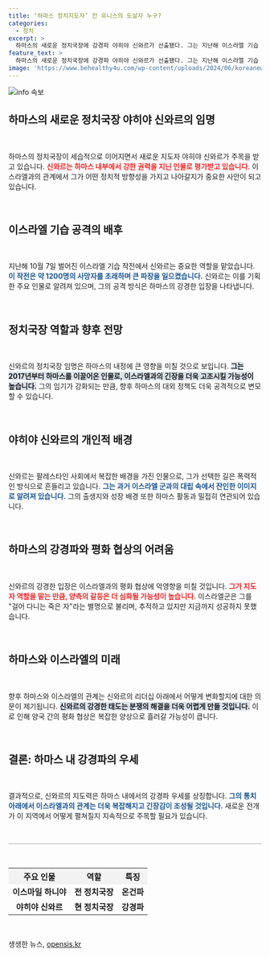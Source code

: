 ```yaml
---
title: ‘하마스 정치지도자’ 칸 유니스의 도살자 누구?
categories:
  - 정치
excerpt: >
  하마스의 새로운 정치국장에 강경파 야히야 신와르가 선출됐다. 그는 지난해 이스라엘 기습 공격을 주도한 인물로, 하마스와 이스라엘 간의 긴장 상황이 더 심화될 것으로 우려된다.
feature_text: >
  하마스의 새로운 정치국장에 강경파 야히야 신와르가 선출됐다. 그는 지난해 이스라엘 기습 공격을 주도한 인물로, 하마스와 이스라엘 간의 긴장 상황이 더 심화될 것으로 우려된다.
image: 'https://www.behealthy4u.com/wp-content/uploads/2024/06/koreanews.jpg'
---
```


<p><img src="https://www.behealthy4u.com/wp-content/uploads/2024/06/koreanews.jpg" alt="info 속보" /></p>

<h2 data-ke-size="size26">하마스의 새로운 정치국장 야히야 신와르의 임명</h2>

<p data-ke-size="size16">&nbsp;</p>

<p>하마스의 정치국장이 세습적으로 이어지면서 새로운 지도자 야히야 신와르가 주목을 받고 있습니다. <b><span style="color: #ee2323;">신와르는 하마스 내부에서 강한 권력을 지닌 인물로 평가받고 있습니다.</span></b> 이스라엘과의 관계에서 그가 어떤 정치적 방향성을 가지고 나아갈지가 중요한 사안이 되고 있습니다. </p>

<p data-ke-size="size16">&nbsp;</p>

<h2 data-ke-size="size26">이스라엘 기습 공격의 배후</h2>

<p data-ke-size="size16">&nbsp;</p>

<p>지난해 10월 7일 벌어진 이스라엘 기습 작전에서 신와르는 중요한 역할을 맡았습니다. <b><span style="color: #1a5490;">이 작전은 약 1200명의 사망자를 초래하며 큰 파장을 일으켰습니다.</span></b> 신와르는 이를 기획한 주요 인물로 알려져 있으며, 그의 공격 방식은 하마스의 강경한 입장을 나타냅니다. </p>

<p data-ke-size="size16">&nbsp;</p>

<h2 data-ke-size="size26">정치국장 역할과 향후 전망</h2>

<p data-ke-size="size16">&nbsp;</p>

<p>신와르의 정치국장 임명은 하마스의 내정에 큰 영향을 미칠 것으로 보입니다. <b><span style="background-color: #21538527;">그는 2017년부터 하마스를 이끌어온 인물로, 이스라엘과의 긴장을 더욱 고조시킬 가능성이 높습니다.</span></b> 그의 임기가 강화되는 만큼, 향후 하마스의 대외 정책도 더욱 공격적으로 변모할 수 있습니다. </p>

<p data-ke-size="size16">&nbsp;</p>

<h2 data-ke-size="size26">야히야 신와르의 개인적 배경</h2>

<p data-ke-size="size16">&nbsp;</p>

<p>신와르는 팔레스타인 사회에서 복잡한 배경을 가진 인물으로, 그가 선택한 길은 폭력적인 방식으로 흔들리고 있습니다. <b><span style="color: #1a5490;">그는 과거 이스라엘 군과의 대립 속에서 잔인한 이미지로 알려져 있습니다.</span></b> 그의 출생지와 성장 배경 또한 하마스 활동과 밀접히 연관되어 있습니다. </p>

<p data-ke-size="size16">&nbsp;</p>

<h2 data-ke-size="size26">하마스의 강경파와 평화 협상의 어려움</h2>

<p data-ke-size="size16">&nbsp;</p>

<p>신와르의 강경한 입장은 이스라엘과의 평화 협상에 악영향을 미칠 것입니다. <b><span style="color: #ee2323;">그가 지도자 역할을 맡는 만큼, 양측의 갈등은 더 심화될 가능성이 높습니다.</span></b> 이스라엘군은 그를 "걸어 다니는 죽은 자"라는 별명으로 불리며, 추적하고 있지만 지금까지 성공하지 못했습니다.</p>

<p data-ke-size="size16">&nbsp;</p>

<h2 data-ke-size="size26">하마스와 이스라엘의 미래</h2>

<p data-ke-size="size16">&nbsp;</p>

<p>향후 하마스와 이스라엘의 관계는 신와르의 리더십 아래에서 어떻게 변화할지에 대한 의문이 제기됩니다. <b><span style="background-color: #21538527;">신와르의 강경한 태도는 분쟁의 해결을 더욱 어렵게 만들 것입니다.</span></b> 이로 인해 양국 간의 평화 협상은 복잡한 양상으로 흘러갈 가능성이 큽니다. </p>

<p data-ke-size="size16">&nbsp;</p>

<h2 data-ke-size="size26">결론: 하마스 내 강경파의 우세</h2>

<p data-ke-size="size16">&nbsp;</p>

<p>결과적으로, 신와르의 지도력은 하마스 내에서의 강경파 우세를 상징합니다. <b><span style="color: #1a5490;">그의 통치 아래에서 이스라엘과의 관계는 더욱 복잡해지고 긴장감이 조성될 것입니다.</span></b> 새로운 전개가 이 지역에서 어떻게 펼쳐질지 지속적으로 주목할 필요가 있습니다. </p>

<p data-ke-size="size16">&nbsp;</p>

<hr style="height: 2px; background-color: #d1d1d1; border: none;"/>

<p data-ke-size="size16">&nbsp;</p>

<table style="width:100%; border-collapse: collapse;">
    <tr>
        <th style="text-align: center; background-color: #f2f2f2;">주요 인물</th>
        <th style="text-align: center; background-color: #f2f2f2;">역할</th>
        <th style="text-align: center; background-color: #f2f2f2;">특징</th>
    </tr>
    <tr>
        <td style="text-align: center; height: 17px;"><b>이스마일 하니야</b></td>
        <td style="text-align: center; height: 17px;"><b>전 정치국장</b></td>
        <td style="text-align: center; height: 17px;"><b>온건파</b></td>
    </tr>
    <tr>
        <td style="text-align: center; height: 17px;"><b>야히야 신와르</b></td>
        <td style="text-align: center; height: 17px;"><b>현 정치국장</b></td>
        <td style="text-align: center; height: 17px;"><b>강경파</b></td>
    </tr>
</table>

<p data-ke-size="size16">&nbsp;</p>
생생한 뉴스, <a href="https://opensis.kr" rel="dofollow">opensis.kr</a>



